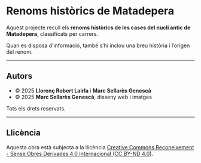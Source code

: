 # Renoms històrics de Matadepera

Aquest projecte recull els **renoms històrics de les cases del nucli antic de Matadepera**, classificats per carrers.  

Quan es disposa d’informació, també s’hi inclou una breu història i l’origen del renom.  

---

## Autors
- © 2025 **Llorenç Robert Lairla** i **Marc Sellarès Genescà**  
- © 2025 **Marc Sellarès Genescà**, disseny web i imatges  

Tots els drets reservats.  

---

## Llicència
Aquesta obra està subjecta a la llicència [Creative Commons Reconeixement - Sense Obres Derivades 4.0 Internacional (CC BY-ND 4.0)](https://creativecommons.org/licenses/by-nd/4.0/deed.ca).

